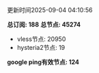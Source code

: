 更新时间2025-09-04 04:10:56

**总订阅: 188**
**总节点: 45274**
- vless节点: 20950
- hysteria2节点: 19

**google ping有效节点: 124**
